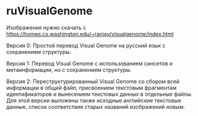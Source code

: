 # ruVisualGenome

Изображения нужно скачать с https://homes.cs.washington.edu/~ranjay/visualgenome/index.html

Версия 0: Простой перевод Visual Genome на русский язык с сохранением структуры.


Версия 1: Перевод Visual Genome с использованием синсетов и метаинформации, но с сохранением структуры.


Версия 2: Переструктурированный Visual Genome со сбором всей информации в общий файл, присвоением текстовым фрагментам идентификаторов и вынесением текстовых данных в отдельные файлы. Для этой версии выложены также исходные английские текстовые данные, список соответствия старых названий изображений новым.
